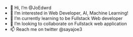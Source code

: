 - 👋 Hi, I’m @JoEdwrd
- 👀 I’m interested in Web Developer, AI, Machine Learning!
- 🌱 I’m currently learning to be Fullstack Web developer
- 💞️ I’m looking to collaborate on Fullstack web application
- 📫 Reach me on twitter @sayajoe3

<!---
JoEdwrd/JoEdwrd is a ✨ special ✨ repository because its `README.md` (this file) appears on your GitHub profile.
You can click the Preview link to take a look at your changes.
--->
